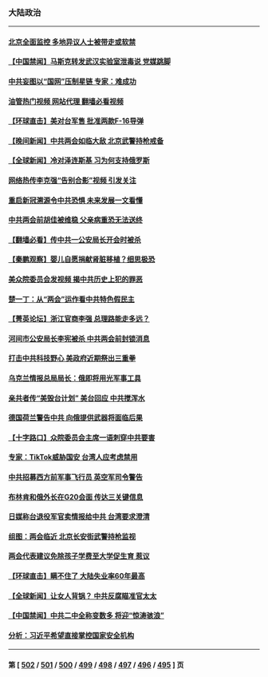 ### 大陆政治
---
#### [北京全面监控 多地异议人士被带走或软禁](../../pages/ncid277/n13942323.md?03032045) 
#### [【中国禁闻】马斯克转发武汉实验室泄毒说 党媒跳脚](../../pages/ncid277/n13941847.md?03032045) 
#### [中共妄图以“国网”压制星链 专家：难成功](../../pages/ncid277/n13942178.md?03032045) 
#### [油管热门视频 网站代理 翻墙必看视频](http://138.2.39.72:81/youtube.html?epic-marker?03032045)
#### [【环球直击】美对台军售 批准两款F-16导弹](../../pages/ncid277/n13941840.md?03032045) 
#### [【晚间新闻】中共两会如临大敌 北京武警持枪戒备](../../pages/ncid277/n13942250.md?03032045) 
#### [【全球新闻】冷对泽连斯基 习为何支持俄罗斯](../../pages/ncid277/n13942249.md?03032045) 
#### [网络热传李克强“告别合影”视频 引发关注](../../pages/ncid277/n13942196.md?03032045) 
#### [重启新冠溯源令中共恐惧 未来发展一文看懂](../../pages/ncid277/n13941816.md?03032045) 
#### [中共两会前胡佳被维稳 父亲病重恐无法送终](../../pages/ncid277/n13941966.md?03032045) 
#### [【翻墙必看】传中共一公安局长开会时被杀](../../pages/ncid277/n13941945.md?03032045) 
#### [【秦鹏观察】婴儿自愿捐献肾脏移植？细思极恐](../../pages/ncid277/n13941864.md?03032045) 
#### [美众院委员会发视频 揭中共历史上犯的罪恶](../../pages/ncid277/n13941865.md?03032045) 
#### [楚一丁：从“两会”运作看中共特色假民主](../../pages/ncid277/n13941852.md?03032045) 
#### [【菁英论坛】浙江官商李强 总理路能走多远？](../../pages/ncid277/n13941788.md?03032045) 
#### [河间市公安局长李宪被杀 中共两会前封锁消息](../../pages/ncid277/n13941826.md?03032045) 
#### [打击中共科技野心 美政府近期祭出三重拳](../../pages/ncid277/n13941825.md?03032045) 
#### [乌克兰情报总局局长：俄即将用光军事工具](../../pages/ncid277/n13941772.md?03032045) 
#### [亲共者传“美毁台计划” 美台回应 中共搅浑水](../../pages/ncid277/n13941364.md?03032045) 
#### [德国荷兰警告中共 向俄提供武器将面临后果](../../pages/ncid277/n13941712.md?03032045) 
#### [【十字路口】众院委员会主席一语刺穿中共要害](../../pages/ncid277/n13941632.md?03032045) 
#### [专家：TikTok威胁国安 台湾人应考虑禁用](../../pages/ncid277/n13911928.md?03032045) 
#### [中共招募西方前军事飞行员 英空军司令警告](../../pages/ncid277/n13941594.md?03032045) 
#### [布林肯和俄外长在G20会面 传达三关键信息](../../pages/ncid277/n13941678.md?03032045) 
#### [日媒称台退役军官卖情报给中共 台湾要求澄清](../../pages/ncid277/n13941384.md?03032045) 
#### [组图：两会临近 北京长安街武警持枪监视](../../pages/ncid277/n13941483.md?03032045) 
#### [两会代表建议免除孩子学费至大学促生育 惹议](../../pages/ncid277/n13941424.md?03032045) 
#### [【环球直击】瞒不住了 大陆失业率60年最高](../../pages/ncid277/n13940979.md?03032045) 
#### [【全球新闻】让女人背锅？ 中共反腐瞄准官太太](../../pages/ncid277/n13940762.md?03032045) 
#### [【中国禁闻】中共二中全称变数多 将迎“惊涛骇浪”](../../pages/ncid277/n13940957.md?03032045) 
#### [分析：习近平希望直接掌控国家安全机构](../../pages/ncid277/n13941248.md?03032045) 

---
#### 第 [ [502](./502.md?03032045) / [501](./501.md?03032045) / [500](./500.md?03032045) / [499](./499.md?03032045) / [498](./498.md?03032045) / [497](./497.md?03032045) / [496](./496.md?03032045) / [495](./495.md?03032045) ] 页
